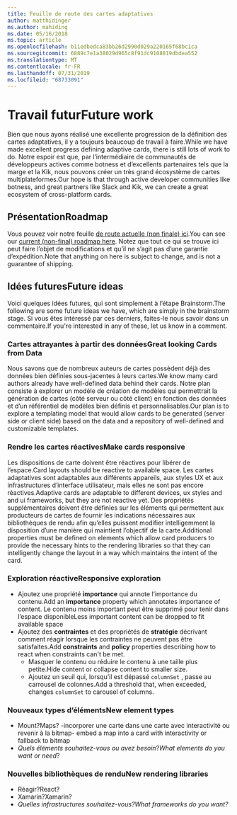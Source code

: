 ```yaml
---
title: Feuille de route des cartes adaptatives
author: matthidinger
ms.author: mahiding
ms.date: 05/16/2018
ms.topic: article
ms.openlocfilehash: b11edbedca83bb26d2990d029a220165f68bc1ca
ms.sourcegitcommit: 6889c7e1a38029d965c8f91dc9108819dbdea552
ms.translationtype: MT
ms.contentlocale: fr-FR
ms.lasthandoff: 07/31/2019
ms.locfileid: "68733091"
---
```

# <a name="future-work"></a><span data-ttu-id="44eec-102">Travail futur</span><span class="sxs-lookup"><span data-stu-id="44eec-102">Future work</span></span>

<span data-ttu-id="44eec-103">Bien que nous ayons réalisé une excellente progression de la définition des cartes adaptatives, il y a toujours beaucoup de travail à faire.</span><span class="sxs-lookup"><span data-stu-id="44eec-103">While we have made excellent progress defining adaptive cards, there is still lots of work to do.</span></span> <span data-ttu-id="44eec-104">Notre espoir est que, par l’intermédiaire de communautés de développeurs actives comme botness et d’excellents partenaires tels que la marge et la Kik, nous pouvons créer un très grand écosystème de cartes multiplateformes.</span><span class="sxs-lookup"><span data-stu-id="44eec-104">Our hope is that through active developer communities like botness, and great partners like Slack and Kik, we can create a great ecosystem of cross-platform cards.</span></span>

## <a name="roadmap"></a><span data-ttu-id="44eec-105">Présentation</span><span class="sxs-lookup"><span data-stu-id="44eec-105">Roadmap</span></span>

<span data-ttu-id="44eec-106">Vous pouvez voir notre feuille [de route actuelle (non finale) ici](https://portal.productboard.com/adaptivecards/1-adaptive-cards-portal/tabs/1-backlog).</span><span class="sxs-lookup"><span data-stu-id="44eec-106">You can see our [current (non-final) roadmap here](https://portal.productboard.com/adaptivecards/1-adaptive-cards-portal/tabs/1-backlog).</span></span> <span data-ttu-id="44eec-107">Notez que tout ce qui se trouve ici peut faire l’objet de modifications et qu’il ne s’agit pas d’une garantie d’expédition.</span><span class="sxs-lookup"><span data-stu-id="44eec-107">Note that anything on here is subject to change, and is not a guarantee of shipping.</span></span>

## <a name="future-ideas"></a><span data-ttu-id="44eec-108">Idées futures</span><span class="sxs-lookup"><span data-stu-id="44eec-108">Future ideas</span></span>

<span data-ttu-id="44eec-109">Voici quelques idées futures, qui sont simplement à l’étape Brainstorm.</span><span class="sxs-lookup"><span data-stu-id="44eec-109">The following are some future ideas we have, which are simply in the brainstorm stage.</span></span> <span data-ttu-id="44eec-110">Si vous êtes intéressé par ces derniers, faites-le nous savoir dans un commentaire.</span><span class="sxs-lookup"><span data-stu-id="44eec-110">If you're interested in any of these, let us know in a comment.</span></span>

### <a name="great-looking-cards-from-data"></a><span data-ttu-id="44eec-111">Cartes attrayantes à partir des données</span><span class="sxs-lookup"><span data-stu-id="44eec-111">Great looking Cards from Data</span></span>

<span data-ttu-id="44eec-112">Nous savons que de nombreux auteurs de cartes possèdent déjà des données bien définies sous-jacentes à leurs cartes.</span><span class="sxs-lookup"><span data-stu-id="44eec-112">We know many card authors already have well-defined data behind their cards.</span></span> <span data-ttu-id="44eec-113">Notre plan consiste à explorer un modèle de création de modèles qui permettrait la génération de cartes (côté serveur ou côté client) en fonction des données et d’un référentiel de modèles bien définis et personnalisables.</span><span class="sxs-lookup"><span data-stu-id="44eec-113">Our plan is to explore a templating model that would allow cards to be generated (server side or client side) based on the data and a repository of well-defined and customizable templates.</span></span>

### <a name="make-cards-responsive"></a><span data-ttu-id="44eec-114">Rendre les cartes réactives</span><span class="sxs-lookup"><span data-stu-id="44eec-114">Make cards responsive</span></span>

<span data-ttu-id="44eec-115">Les dispositions de carte doivent être réactives pour libérer de l’espace.</span><span class="sxs-lookup"><span data-stu-id="44eec-115">Card layouts should be reactive to available space.</span></span> <span data-ttu-id="44eec-116">Les cartes adaptatives sont adaptables aux différents appareils, aux styles UX et aux infrastructures d’interface utilisateur, mais elles ne sont pas encore réactives.</span><span class="sxs-lookup"><span data-stu-id="44eec-116">Adaptive cards are adaptable to different devices, ux styles and and ui frameworks, but they are not reactive yet.</span></span> <span data-ttu-id="44eec-117">Des propriétés supplémentaires doivent être définies sur les éléments qui permettent aux producteurs de cartes de fournir les indications nécessaires aux bibliothèques de rendu afin qu’elles puissent modifier intelligemment la disposition d’une manière qui maintient l’objectif de la carte.</span><span class="sxs-lookup"><span data-stu-id="44eec-117">Additional properties must be defined on elements which allow card producers to provide the necessary hints to the rendering libraries so that they can intelligently change the layout in a way which maintains the intent of the card.</span></span>

### <a name="responsive-exploration"></a><span data-ttu-id="44eec-118">Exploration réactive</span><span class="sxs-lookup"><span data-stu-id="44eec-118">Responsive exploration</span></span>

* <span data-ttu-id="44eec-119">Ajoutez une propriété **importance** qui annote l’importance du contenu.</span><span class="sxs-lookup"><span data-stu-id="44eec-119">Add an **importance** property which annotates importance of content.</span></span> <span data-ttu-id="44eec-120">Le contenu moins important peut être supprimé pour tenir dans l’espace disponible</span><span class="sxs-lookup"><span data-stu-id="44eec-120">Less important content can be dropped to fit available space</span></span>
* <span data-ttu-id="44eec-121">Ajoutez des **contraintes** et des propriétés de **stratégie** décrivant comment réagir lorsque les contraintes ne peuvent pas être satisfaites.</span><span class="sxs-lookup"><span data-stu-id="44eec-121">Add **constraints** and **policy** properties describing how to react when constraints can't be met.</span></span> 
  * <span data-ttu-id="44eec-122">Masquer le contenu ou réduire le contenu à une taille plus petite.</span><span class="sxs-lookup"><span data-stu-id="44eec-122">Hide content or collapse content to smaller size.</span></span>
  * <span data-ttu-id="44eec-123">Ajoutez un seuil qui, lorsqu’il est dépassé `columnSet` , passe au carrousel de colonnes.</span><span class="sxs-lookup"><span data-stu-id="44eec-123">Add a threshold that, when exceeded, changes `columnSet` to carousel of columns.</span></span>

### <a name="new-element-types"></a><span data-ttu-id="44eec-124">Nouveaux types d’éléments</span><span class="sxs-lookup"><span data-stu-id="44eec-124">New element types</span></span>

* <span data-ttu-id="44eec-125">Mount?</span><span class="sxs-lookup"><span data-stu-id="44eec-125">Maps?</span></span> <span data-ttu-id="44eec-126">-incorporer une carte dans une carte avec interactivité ou revenir à la bitmap</span><span class="sxs-lookup"><span data-stu-id="44eec-126">- embed a map into a card with interactivity or fallback to bitmap</span></span>
* <span data-ttu-id="44eec-127">*Quels éléments souhaitez-vous ou avez besoin*?</span><span class="sxs-lookup"><span data-stu-id="44eec-127">*What elements do you want or need*?</span></span>

### <a name="new-rendering-libraries"></a><span data-ttu-id="44eec-128">Nouvelles bibliothèques de rendu</span><span class="sxs-lookup"><span data-stu-id="44eec-128">New rendering libraries</span></span>

* <span data-ttu-id="44eec-129">Réagir?</span><span class="sxs-lookup"><span data-stu-id="44eec-129">React?</span></span>
* <span data-ttu-id="44eec-130">Xamarin?</span><span class="sxs-lookup"><span data-stu-id="44eec-130">Xamarin?</span></span>
* <span data-ttu-id="44eec-131">*Quelles infrastructures souhaitez-vous?*</span><span class="sxs-lookup"><span data-stu-id="44eec-131">*What frameworks do you want?*</span></span>
